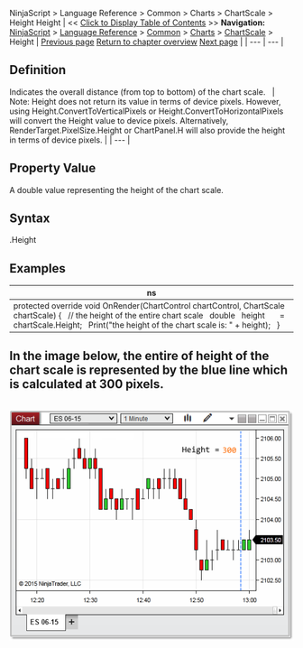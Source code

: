 ﻿
NinjaScript > Language Reference > Common > Charts > ChartScale > Height
Height
| << [Click to Display Table of Contents](height.md) >> **Navigation:**     [NinjaScript](ninjascript.md) > [Language Reference](language_reference_wip.md) > [Common](common.md) > [Charts](chart.md) > [ChartScale](chartscale.md) > Height | [Previous page](getybyvaluewpf.md) [Return to chapter overview](chartscale.md) [Next page](chartscale_isvisible.md) |
| --- | --- |
## Definition
Indicates the overall distance (from top to bottom) of the chart scale.
 
| Note: Height does not return its value in terms of device pixels. However, using Height.ConvertToVerticalPixels or Height.ConvertToHorizontalPixels will convert the Height value to device pixels. Alternatively, RenderTarget.PixelSize.Height or ChartPanel.H will also provide the height in terms of device pixels. |
| --- |
## 
## 
## Property Value
A double value representing the height of the chart scale.
 
## Syntax
<chartScale>.Height
 
## Examples
| ns |
| --- |
| protected override void OnRender(ChartControl chartControl, ChartScale chartScale) {    // the height of the entire chart scale    double   height       = chartScale.Height;    Print("the height of the chart scale is: " + height);   } |
## 
## 
## In the image below, the entire of height of the chart scale is represented by the blue line which is calculated at 300 pixels.
 
![Height](height.png)

